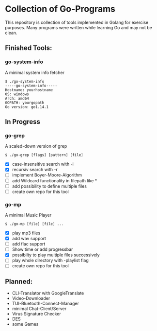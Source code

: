 # Collection of Go-Programs
This repository is collection of tools implemented in Golang for exercise purposes. 
Many programs were written while learning Go and may not be clean. 

## Finished Tools:
### go-system-info
A minimal system info fetcher
```
$ ./go-system-info
-----go-system-info-----
Hostname: yourhostname
OS: windows
Arch: amd64
GOPATH: yourgopath
Go version: go1.14.1
```

## In Progress
### go-grep
A scaled-down version of grep
```
$ ./go-grep [flags] [pattern] [file]
```
- [x] case-insensitive search with -i
- [x] recursiv search with -r
- [ ] implement Boyer-Moore-Algorithm
- [ ] add Wildcard functionality in filepath like *
- [ ] add possibility to define multiple files
- [ ] create own repo for this tool

### go-mp
A minimal Music Player
```
$ ./go-mp [file] [file] ...
```
- [x] play mp3 files
- [x] add wav support
- [ ] add flac support
- [ ] Show time or add progressbar
- [x] possibilty to play multiple files successively
- [ ] play whole directory with -playlist flag 
- [ ] create own repo for this tool

## Planned:
- CLI-Translator with GoogleTranslate
- Video-Downloader
- TUI-Bluetooth-Connect-Manager
- minimal Chat-Client/Server
- Virus Signature Checker
- DES
- some Games
